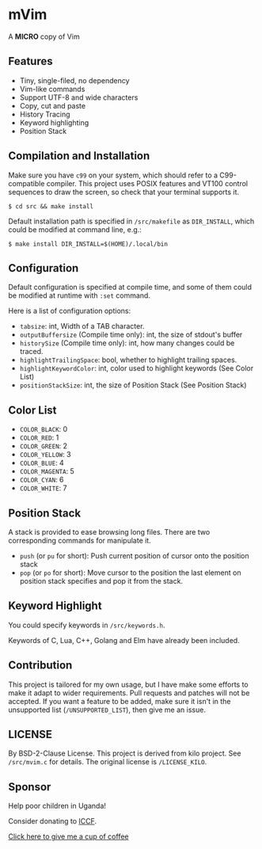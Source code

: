 # mVim

A __MICRO__ copy of Vim

## Features

- Tiny, single-filed, no dependency
- Vim-like commands
- Support UTF-8 and wide characters
- Copy, cut and paste
- History Tracing
- Keyword highlighting
- Position Stack

## Compilation and Installation

Make sure you have `c99` on your system, which should refer to a
C99-compatible compiler. This project uses POSIX features and VT100 control
sequences to draw the screen, so check that your terminal supports it.

```shell
$ cd src && make install
```

Default installation path is specified in `/src/makefile` as `DIR_INSTALL`,
which could be modified at command line, e.g.:

```shell
$ make install DIR_INSTALL=$(HOME)/.local/bin
```

## Configuration

Default configuration is specified at compile time, and some of them could be
modified at runtime with `:set` command.

Here is a list of configuration options:

- `tabsize`: int, Width of a TAB character.
- `outputBuffersize` (Compile time only): int, the size of stdout's buffer
- `historySize` (Compile time only): int, how many changes could be traced.
- `highlightTrailingSpace`: bool, whether to highlight trailing spaces.
- `highlightKeywordColor`: int, color used to highlight keywords
(See Color List)
- `positionStackSize`: int, the size of Position Stack (See Position Stack)

## Color List

- `COLOR_BLACK`: 0
- `COLOR_RED`: 1
- `COLOR_GREEN`: 2
- `COLOR_YELLOW`: 3
- `COLOR_BLUE`: 4
- `COLOR_MAGENTA`: 5
- `COLOR_CYAN`: 6
- `COLOR_WHITE`: 7

## Position Stack

A stack is provided to ease browsing long files. There are two corresponding
commands for manipulate it.

- `push` (or `pu` for short): Push current position of cursor onto the position
  stack
- `pop` (or `po` for short): Move cursor to the position the last element on
  position stack specifies and pop it from the stack.

## Keyword Highlight

You could specify keywords in `/src/keywords.h`.

Keywords of C, Lua, C++, Golang and Elm have already been included.

## Contribution

This project is tailored for my own usage, but I have make some efforts to make
it adapt to wider requirements. Pull requests and patches will not be accepted.
If you want a feature to be added, make sure it isn't in the unsupported list
(``/UNSUPPORTED_LIST``), then give me an issue.

## LICENSE

By BSD-2-Clause License. This project is derived from kilo project. See
`/src/mvim.c` for details. The original license is `/LICENSE_KILO`.

## Sponsor

Help poor children in Uganda!

Consider donating to [ICCF](https://www.iccf.nl).

[Click here to give me a cup of coffee](https://afdian.net/a/ziyao)
